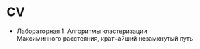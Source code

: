 # CV

- Лабораторная 1. Алгоритмы кластеризации  
Максиминного расстояния, кратчайший незамкнутый путь
